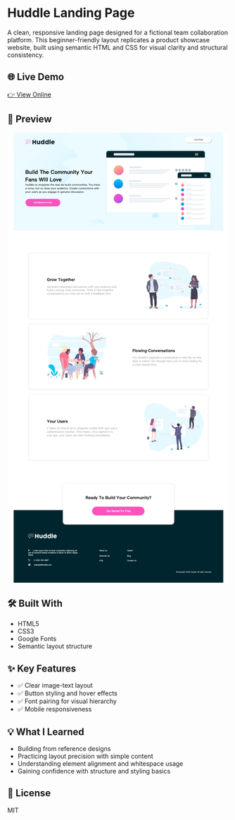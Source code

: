 # Huddle Landing Page

A clean, responsive landing page designed for a fictional team collaboration platform. This beginner-friendly layout replicates a product showcase website, built using semantic HTML and CSS for visual clarity and structural consistency.

## 🌐 Live Demo  
[👉 View Online](https://vanta-zjm.github.io/huddle-landing-page/index.html)

## 📸 Preview  
![Project Screenshot](assets/preview.jpeg)

## 🛠️ Built With
- HTML5
- CSS3
- Google Fonts
- Semantic layout structure

## ✨ Key Features
- ✅ Clear image-text layout
- ✅ Button styling and hover effects
- ✅ Font pairing for visual hierarchy
- ✅ Mobile responsiveness

## 💡 What I Learned
- Building from reference designs
- Practicing layout precision with simple content
- Understanding element alignment and whitespace usage
- Gaining confidence with structure and styling basics

## 📄 License
MIT
